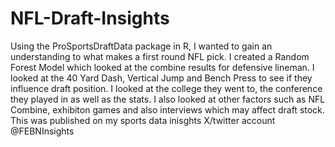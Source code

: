 # NFL-Draft-Insights
Using the ProSportsDraftData package in R, I wanted to gain an understanding to what makes a first round NFL pick.
I created a Random Forest Model which looked at the combine results for defensive lineman. 
I looked at the 40 Yard Dash, Vertical Jump and Bench Press to see if they influence draft position.
I looked at the college they went to, the conference they played in as well as the stats.
I also looked at other factors such as NFL Combine, exhibiton games and also interviews which may affect draft stock.
This was published on my sports data inisghts X/twitter account @FEBNInsights

